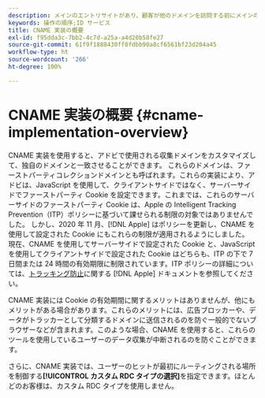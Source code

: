 ```yaml
---
description: メインのエントリサイトがあり、顧客が他のドメインを訪問する前にメインのエントリサイトで顧客の識別ができる場合には、CNAME を使用することで、サードパーティ Cookie を受け入れないブラウザー（Safari など）でもクロスドメイントラッキングをおこなうことができます。
keywords: 操作の順序;ID サービス
title: CNAME 実装の概要
exl-id: f95dda3c-7bb2-4c7d-a25a-a4d20b58fe27
source-git-commit: 61f9f1888430ff0fdbb90a8cf6561bf23d204a45
workflow-type: ht
source-wordcount: '266'
ht-degree: 100%

---
```


# CNAME 実装の概要 {#cname-implementation-overview}

CNAME 実装を使用すると、アドビで使用される収集ドメインをカスタマイズして、独自のドメインと一致させることができます。 これらのドメインは、ファーストパーティコレクションドメインとも呼ばれます。これらの実装により、アドビは、JavaScript を使用して、クライアントサイドではなく、サーバーサイドでファーストパーティ Cookie を設定できます。これまでは、これらのサーバーサイドのファーストパーティ Cookie は、Apple の Intelligent Tracking Prevention（ITP）ポリシーに基づいて課せられる制限の対象ではありませんでした。 しかし、2020 年 11 月、[!DNL Apple] はポリシーを更新し、CNAME を使用して設定された Cookie にもこれらの制限が適用されるようにしました。 現在、CNAME を使用してサーバーサイドで設定された Cookie と、JavaScript を使用してクライアントサイドで設定された Cookie はどちらも、ITP の下で 7 日間または 24 時間の有効期限に制限されています。ITP ポリシーの詳細については、[トラッキング防止](https://webkit.org/tracking-prevention/#intelligent-tracking-prevention-itp)に関する [!DNL Apple] ドキュメントを参照してください。

CNAME 実装には Cookie の有効期間に関するメリットはありませんが、他にもメリットがある場合があります。これらのメリットには、広告ブロッカーや、データがトラッカーとして分類するドメインに送信されるのを防ぐ一般的でないブラウザーなどが含まれます。このような場合、CNAME を使用すると、これらのツールを使用しているユーザーのデータ収集が中断されるのを防ぐことができます。

さらに、CNAME 実装では、ユーザーのヒットが最初にルーティングされる場所を制御する&#x200B;**[!UICONTROL カスタム RDC タイプの選択]**&#x200B;を指定できます。ほとんどのお客様は、カスタム RDC タイプを使用しません。
